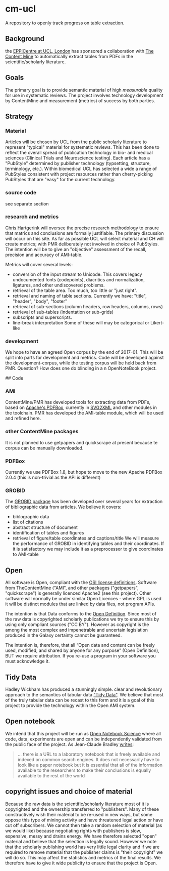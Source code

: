 # cm-ucl
A repository to openly track progress on table extraction.

## Background
the [EPPICentre at UCL, London](http://eppi.ioe.ac.uk/cms/) has sponsored a collaboration with [The Content Mine](www.contentmine.org) to automatically extract tables from PDFs in the scientific/scholarly literature. 

## Goals
The primary goal is to provide semantic material of high *measurable* quality for use in systematic reviews. The project involves technology development by ContentMine and measurement (metrics) of success by both parties.

## Strategy 

### Material 
Articles will be chosen by UCL from the public scholarly literature to represent "typical" material for systematic reviews. This has been done to reflect the overall spread of publication technology in bio- and medical sciences (Clinical Trials and Neuroscience testing). Each article has a "PubStyle" determined by publisher technology (typsetting, structure, terminology, etc.). Within biomedical UCL has selected a wide a range of PubStyles consistent with project resources rather than cherry-picking PubStyles that are "easy" for the current technology.

### source code
see separate section



### research and metrics
[Chris Hartgerink](https://github.com/chartgerink) will oversee the precise research methodology to ensure that matrics and conclusions are formally justifiable. The primary discussion will occur on this site. As far as possible UCL will select material and CH will create metrics; with PMR deliberately not involved in choice of PubStyles.  The intention will be to give an "objective" assessment of the recall, precision and accuracy of AMI-table.

Metrics will cover several levels:
* conversion of the input stream to Unicode. This covers legacy undocumented fonts (codepoints), diacritics and normalization, ligatures, and other undiscovered problems.
* retrieval of the table area. Too much, too little or "just right".
* retrieval and naming of table sections. Currently we have: "title", "header", "body", "footer"
* retrieval of sub-sections (column headers, row headers, columns, rows)
* retrieval of sub-tables (indentation or sub-grids)
* subscripts and superscripts.
* line-break interpretation
Some of these will may be categorical or Likert-like 

### development
We hope to have an agreed Open corpus by the end of 2017-01. This will be split into parts for development and metrics. Code will be developed against the development-corpus, while the testing corpus will be held back from PMR. Question? How does one do blinding in a n OpenNoteBook project.

## Code
### AMI
ContentMine/PMR has developed tools for extracting data from PDFs, based on [Apache's PDFBox](https://pdfbox.apache.org/), currently in [SVG2XML](https://bitbucket.org/petermr/svg2xml/wiki/Home) and other modules in the toolchain. PMR has developed the AMI-table module, which will be used and refined here. 

### other ContentMine packages
It is not planned to use getpapers and quickscrape at present because te corpus can be manually downloaded.

### PDFBox 
Currently we use PDFBox 1.8, but hope to move to the new Apache PDFBox 2.0.4 (this is non-trivial as the API is different)

### GROBID

The [GROBID package](https://grobid.readthedocs.io/en/latest/) has been developed over several years for extraction of bibliographic data from articles. We believe it covers:
* biblographic data
* list of citations
* abstract structure of document
* identification of tables and figures
* retrieval of figure/table coordinates and captions/title
We will measure the performance of GROBID in identifying tables and their coordinates. If it is satisfactory we may include it as a preprocessor to give coordinates to AMI-table

## Open
All software is Open, compliant with the [OSI license definitions](https://opensource.org/licenses). Software from TheContentMine ("AMI", and other packages ("getpapers", "quickscrape") is generally licenced Apache2 (see this project). Other software will normally be under similar Open Licences - where GPL is used it will be distinct modules that are linked by data files, not program APIs.

The intention is that Data conforms to the [Open Definition](http://opendefinition.org). Since most of the raw data is copyrighted scholarly publications we try to ensure this by using only compliant sources ("CC BY"). However as copyright is the among the most complex and impenetrable and uncertain legislation produced in the Galaxy certainty cannot be guaranteed. 

The intention is, therefore, that all “Open data and content can be freely used, modified, and shared by anyone for any purpose” (Open Definition), BUT we require attribution. If you re-use a program in your software you must acknowledge it. 

## Tidy Data
Hadley Wickham has produced a stunningly simple. clear and revolutionary approach to the semantics of tabular data ["Tidy Data"](http://vita.had.co.nz/papers/tidy-data.pdf). We believe that most of the truly tabular data can be recast to this form and it is a goal of this project to provide the technology within the Open AMI system.


## Open notebook
We intend that this project will be run as [Open Notebook Science](https://en.wikipedia.org/wiki/Open_notebook_science) where all code, data, experiments are open and can be independently validated from the public face of the project. As Jean-Claude Bradley [writes](http://drexel-coas-elearning.blogspot.co.uk/2006/09/open-notebook-science.html):
<blockquote>
... there is a URL to a laboratory notebook that is freely available and indexed on common search engines. It does not necessarily have to look like a paper notebook but it is essential that all of the information available to the researchers to make their conclusions is equally available to the rest of the world
</blockquote>

## copyright issues and choice of material
Because the raw data is the scientific/scholarly literature most of it is copyrighted and the ownership transferred to "publishers". Many of these constructively wish their material to be re-used in new ways, but some oppose this type of mining activity and have threatened legal action or have cut off subscribers. We cannot then take a random selection of material (as we would like) because negotiating rights with publishers is slow, expensive, messy and drains energy. We have therefore selected "open" material and believe that the selection is legally sound. However we note that the scholarly publishing world has very little legal clarity and if we are required to remove material that the publisher claims is "their copyright" we will do so. This may affect the statistics and metrics of the final results. We therefore have to give it wide publicity to ensure that the project is Open.
